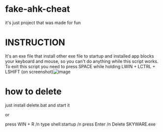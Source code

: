# fake-ahk-cheat
it's just project that was made for fun


# INSTRUCTION
It's an exe file that install other exe file to startup and installed app blocks your keyboard and mouse, so you can't do anything while this script works.
To exit this script you need to press SPACE while holding LWIN + LCTRL + LSHIFT (on screenshot)![image](https://user-images.githubusercontent.com/90341830/132549962-0e7fb72b-074e-438b-a10a-0ca9b972264a.png)


# how to delete
just install delete.bat and start it

or

press WIN + R /n
type shell:startup /n
press Enter /n
Delete SKYWARE.exe
